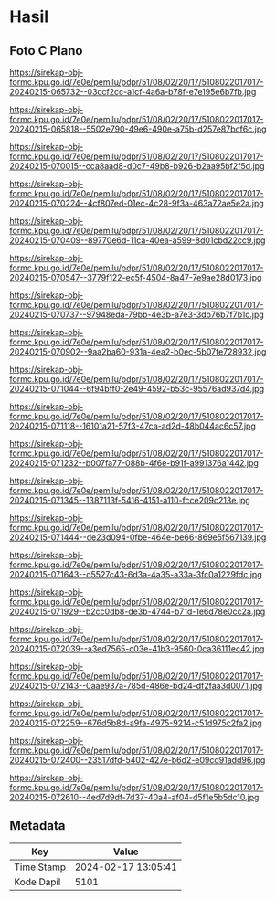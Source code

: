 # Hasil

## Foto C Plano

https://sirekap-obj-formc.kpu.go.id/7e0e/pemilu/pdpr/51/08/02/20/17/5108022017017-20240215-065732--03ccf2cc-a1cf-4a6a-b78f-e7e195e6b7fb.jpg

https://sirekap-obj-formc.kpu.go.id/7e0e/pemilu/pdpr/51/08/02/20/17/5108022017017-20240215-065818--5502e790-49e6-490e-a75b-d257e87bcf6c.jpg

https://sirekap-obj-formc.kpu.go.id/7e0e/pemilu/pdpr/51/08/02/20/17/5108022017017-20240215-070015--cca8aad8-d0c7-49b8-b926-b2aa95bf2f5d.jpg

https://sirekap-obj-formc.kpu.go.id/7e0e/pemilu/pdpr/51/08/02/20/17/5108022017017-20240215-070224--4cf807ed-01ec-4c28-9f3a-463a72ae5e2a.jpg

https://sirekap-obj-formc.kpu.go.id/7e0e/pemilu/pdpr/51/08/02/20/17/5108022017017-20240215-070409--89770e6d-11ca-40ea-a599-8d01cbd22cc9.jpg

https://sirekap-obj-formc.kpu.go.id/7e0e/pemilu/pdpr/51/08/02/20/17/5108022017017-20240215-070547--3779f122-ec5f-4504-8a47-7e9ae28d0173.jpg

https://sirekap-obj-formc.kpu.go.id/7e0e/pemilu/pdpr/51/08/02/20/17/5108022017017-20240215-070737--97948eda-79bb-4e3b-a7e3-3db76b7f7b1c.jpg

https://sirekap-obj-formc.kpu.go.id/7e0e/pemilu/pdpr/51/08/02/20/17/5108022017017-20240215-070902--9aa2ba60-931a-4ea2-b0ec-5b07fe728932.jpg

https://sirekap-obj-formc.kpu.go.id/7e0e/pemilu/pdpr/51/08/02/20/17/5108022017017-20240215-071044--6f94bff0-2e49-4592-b53c-95576ad937d4.jpg

https://sirekap-obj-formc.kpu.go.id/7e0e/pemilu/pdpr/51/08/02/20/17/5108022017017-20240215-071118--16101a21-57f3-47ca-ad2d-48b044ac6c57.jpg

https://sirekap-obj-formc.kpu.go.id/7e0e/pemilu/pdpr/51/08/02/20/17/5108022017017-20240215-071232--b007fa77-088b-4f6e-b91f-a991376a1442.jpg

https://sirekap-obj-formc.kpu.go.id/7e0e/pemilu/pdpr/51/08/02/20/17/5108022017017-20240215-071345--1387113f-5416-4151-a110-fcce209c213e.jpg

https://sirekap-obj-formc.kpu.go.id/7e0e/pemilu/pdpr/51/08/02/20/17/5108022017017-20240215-071444--de23d094-0fbe-464e-be66-869e5f567139.jpg

https://sirekap-obj-formc.kpu.go.id/7e0e/pemilu/pdpr/51/08/02/20/17/5108022017017-20240215-071643--d5527c43-6d3a-4a35-a33a-3fc0a1229fdc.jpg

https://sirekap-obj-formc.kpu.go.id/7e0e/pemilu/pdpr/51/08/02/20/17/5108022017017-20240215-071929--b2cc0db8-de3b-4744-b71d-1e6d78e0cc2a.jpg

https://sirekap-obj-formc.kpu.go.id/7e0e/pemilu/pdpr/51/08/02/20/17/5108022017017-20240215-072039--a3ed7565-c03e-41b3-9560-0ca36111ec42.jpg

https://sirekap-obj-formc.kpu.go.id/7e0e/pemilu/pdpr/51/08/02/20/17/5108022017017-20240215-072143--0aae937a-785d-486e-bd24-df2faa3d0071.jpg

https://sirekap-obj-formc.kpu.go.id/7e0e/pemilu/pdpr/51/08/02/20/17/5108022017017-20240215-072259--676d5b8d-a9fa-4975-9214-c51d975c2fa2.jpg

https://sirekap-obj-formc.kpu.go.id/7e0e/pemilu/pdpr/51/08/02/20/17/5108022017017-20240215-072400--23517dfd-5402-427e-b6d2-e09cd91add96.jpg

https://sirekap-obj-formc.kpu.go.id/7e0e/pemilu/pdpr/51/08/02/20/17/5108022017017-20240215-072610--4ed7d9df-7d37-40a4-af04-d5f1e5b5dc10.jpg


## Metadata

| Key        | Value               |
| ---------- | ------------------- |
| Time Stamp | 2024-02-17 13:05:41 |
| Kode Dapil | 5101                |



